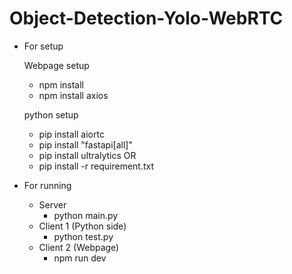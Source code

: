 # Object-Detection-Yolo-WebRTC
* For setup
  
  Webpage setup
  - npm install
  - npm install axios

  python setup
  - pip install aiortc
  - pip install "fastapi[all]"
  - pip install ultralytics
  OR
  - pip install -r requirement.txt

* For running
  * Server
    - python<version> main.py
  * Client 1 (Python side)
    - python<version> test.py
  * Client 2 (Webpage)
    - npm run dev
